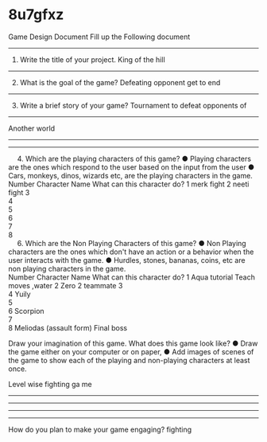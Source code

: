 # 8u7gfxz
Game Design Document
Fill up the Following document 

________________________________________



1.	Write the title of your project.
      King of the hill
________________________________________


2.	What is the goal of the game? 
Defeating  opponent  get  to end
________________________________________


3.	Write a brief story of your game?
Tournament to defeat opponents of
________________________________________
Another world
________________________________________

________________________________________


 
4.	Which are the playing characters of this game? 
●	Playing characters are the ones which respond to the user based on the input from the user
●	Cars, monkeys, dinos, wizards etc, are the playing characters in the game.  
Number	Character Name	What can this character do? 
1	merk	fight
2	neeti	fight
3		
4		
5		
6		
7		
8		
 
6.	Which are the Non Playing Characters of this game?
●	Non Playing characters are the ones which don't have an action or a behavior when the user interacts with the game.
●	Hurdles, stones, bananas, coins, etc are non playing characters in the game.   
Number	Character Name	What can this character do? 
1	Aqua tutorial	Teach moves ,water
2	Zero 2	teammate
3		
4	Yuily	
5		
6	Scorpion	
7		
8	Meliodas (assault form)	Final boss



Draw your imagination of this game. What does this game look like?
●	Draw the game either on your computer or on paper, 
●	Add images of scenes of the game to show each of the playing and non-playing characters at least once.  

Level wise fighting ga me
________________________________________
________________________________________
________________________________________
________________________________________

How do you plan to make your game engaging? 
fighting

